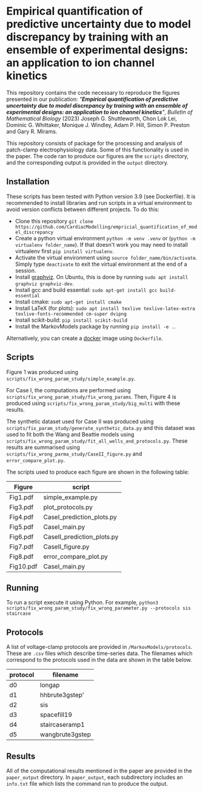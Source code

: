 # Empirical quantification of predictive uncertainty due to model discrepancy by training with an ensemble of experimental designs: an application to ion channel kinetics
This repository contains the code necessary to reproduce the figures presented in our publication: _"**Empirical quantification of predictive uncertainty due to model discrepancy by training with an ensemble of experimental designs: an application to ion channel kinetics**"_, *Bulletin of Mathematical Biology* (2023) Joseph G. Shuttleworth, Chon Lok Lei, Dominic G. Whittaker, Monique J. Windley, Adam P. Hill, Simon P. Preston and Gary R. Mirams.

This repository consists of package for the processing and analysis of patch-clamp electrophysiology data. Some of this functionality is used in the paper. The code ran to produce our figures are the `scripts` directory, and the corresponding output is provided in the `output` directory.

## Installation

These scripts has been tested with Python version 3.9 (see Dockerfile). It is recommended to install libraries and run scripts in a virtual environment to avoid version conflicts between different projects. To do this:
- Clone this repository `git clone https://github.com/CardiacModelling/empricial_quantification_of_model_discrepancy`
- Create a python virtual environment `python -m venv .venv` or (`python -m virtualenv folder_name`). If that doesn't work you may need to install virtualenv first `pip install virtualenv`.
- Activate the virtual environment using `source folder_name/bin/activate`. Simply type `deactivate` to exit the virtual environment at the end of a session.
- Install [graphviz](https://graphviz.org/). On Ubuntu, this is done by running `sudo apt install graphviz graphviz-dev`. 
- Install gcc and build essential: `sudo apt-get install gcc build-essential`
- Install cmake: `sudo apt-get install cmake`
- Install LaTeX (for plots): `sudo apt install texlive texlive-latex-extra texlive-fonts-recommended cm-super dvipng`
- Install scikit-build: `pip install scikit-build`
- Install the MarkovModels package by running `pip install -e .`.

Alternatively, you can create a [docker](https://docker.com) image using  `Dockerfile`.

## Scripts
Figure 1 was produced using `scripts/fix_wrong_param_study/simple_example.py`.

For Case I, the computations are performed using `scripts/fix_wrong_param_study/fix_wrong_params`. Then, Figure 4 is produced using `scripts/fix_wrong_param_study/big_multi` with these results.

The synthetic dataset used for Case II was produced using `scripts/fix_param_study/generate_synthetic_data.py` and this dataset was used to fit both the Wang and Beattie models using `scripts/fix_wrong_param_study/fit_all_wells_and_protocols.py`. These results are summarised using `scripts/fix_wrong_parma_study/CaseII_figure.py` and `error_compare_plot.py`.

The scripts used to produce each figure are shown in the following table:

| Figure   | script            |
| -------  | -------           |
| Fig1.pdf | simple_example.py |
| Fig3.pdf | plot_protocols.py |
| Fig4.pdf | CaseI_prediction_plots.py |
| Fig5.pdf | CaseI_main.py |
| Fig6.pdf | CaseII_prediction_plots.py |
| Fig7.pdf | CaseII_figure.py |
| Fig8.pdf | error_compare_plot.py |
| Fig10.pdf | CaseI_main.py |

## Running
To run a script execute it using Python. For example,
```python3  scripts/fix_wrong_param_study/fix_wrong_parameter.py --protocols sis staircase```

## Protocols
A list of voltage-clamp protocols are provided in  `/MarkovModels/protocols`. These are `.csv` files which describe time-series data. The filenames which correspond to the protocols used in the data are shown in the table below.

| protocol      | filename        |
| -----------   | -----------     |
| d0            | longap          |
| d1            | hhbrute3gstep'  |
| d2            | sis             |
| d3            | spacefill19     |
| d4            | staircaseramp1  |
| d5            | wangbrute3gstep |

## Results
All of the computational results mentioned in the paper are provided in the `paper_output` directory. In `paper_output`, each subdirectory includes an `info.txt` file which lists the command run to produce the output.
